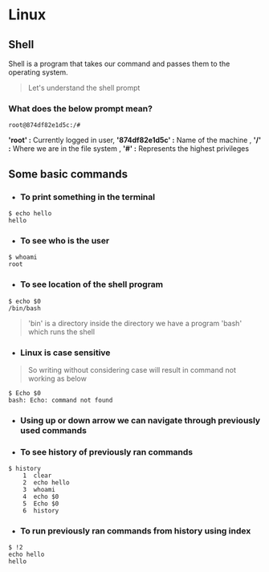 ﻿# Linux

## Shell
Shell is a program that takes our command and passes them to the operating system.
> Let's understand the shell prompt
### What does the below prompt mean?
```
root@874df82e1d5c:/# 
```
**'root' :** Currently logged in user, **'874df82e1d5c' :** Name of the machine , **'/' :** Where we are in the file system , **'#' :** Represents the highest privileges 

## Some basic commands
- ### To print something in the terminal
```
$ echo hello
hello
```
- ### To see who is the user
```
$ whoami
root
```
- ### To see location of the shell program
```
$ echo $0
/bin/bash
```
> 'bin' is a directory inside the directory we have a program 'bash' which runs the shell
- ### Linux is case sensitive
> So writing without considering case will result in command not working as below
```
$ Echo $0
bash: Echo: command not found
```
- ### Using up or down arrow we can navigate through previously used commands
- ### To see history of previously ran commands
```
$ history
    1  clear
    2  echo hello
    3  whoami
    4  echo $0
    5  Echo $0
    6  history
```
- ### To run previously ran commands from history using index
```
$ !2
echo hello
hello
```


